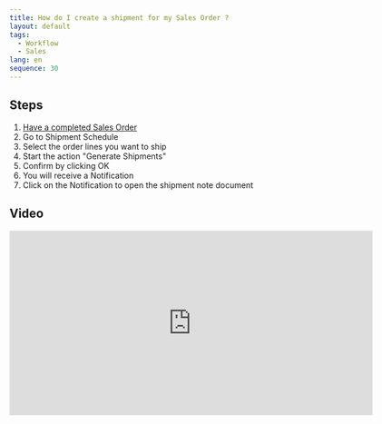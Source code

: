 ```yaml
---
title: How do I create a shipment for my Sales Order ?
layout: default
tags:
  - Workflow
  - Sales
lang: en
sequence: 30
---
```


## Steps

1. [Have a completed Sales Order](SalesOrder_recording)
1. Go to Shipment Schedule
1. Select the order lines you want to ship
1. Start the action "Generate Shipments"
1. Confirm by clicking OK
1. You will receive a Notification
1. Click on the Notification to open the shipment note document


## Video

<iframe src="https://player.vimeo.com/video/206310601" width="640" height="325" frameborder="0" webkitallowfullscreen mozallowfullscreen allowfullscreen></iframe>
